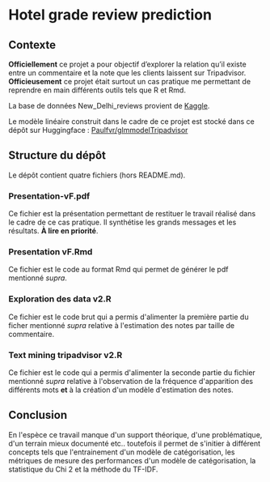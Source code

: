 # Hotel grade review prediction

## Contexte 
**Officiellement** ce projet a pour objectif d’explorer la relation qu’il existe
entre un commentaire et la note que les clients laissent sur Tripadvisor.
**Officieusement** ce projet était surtout un cas pratique me permettant de
reprendre en main différents outils tels que R et Rmd.

La base de données New_Delhi_reviews provient de 
[Kaggle](https://www.kaggle.com/datasets/arnabchaki/tripadvisor-reviews-2023).

Le modèle linéaire construit dans le cadre de ce projet est stocké dans ce dépôt sur Huggingface : [Paulfvr/glmmodelTripadvisor](https://huggingface.co/Paulfvr/glmmodelTripadvisor)
## Structure du dépôt
Le dépôt contient quatre fichiers (hors README.md).

### Presentation-vF.pdf 
Ce fichier est la présentation permettant de restituer le travail réalisé dans le cadre de ce cas pratique. Il synthétise les grands messages et les résultats. **À lire en priorité**.

### Presentation vF.Rmd
Ce fichier est le code au format Rmd qui permet de générer le pdf mentionné _supra_. 

### Exploration des data v2.R 
Ce fichier est le code brut qui a permis d'alimenter la première partie du ficher mentionné _supra_ relative à l'estimation des notes par taille de commentaire. 

### Text mining tripadvisor v2.R 
Ce fichier est le code qui a permis d'alimenter la seconde partie du fichier mentionné _supra_ relative à l'observation de la fréquence d'apparition des différents mots **et** à la création d'un modèle d'estimation des notes. 

## Conclusion 
En l'espèce ce travail manque d'un support théorique, d'une problématique, d'un terrain mieux documenté etc.. toutefois il permet de s'initier à différent concepts tels que l'entrainement d'un modèle de catégorisation, les métriques de mesure des performances d'un modèle de catégorisation, la statistique du Chi 2 et la méthode du TF-IDF. 

